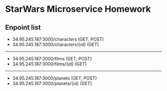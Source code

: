 # StarWars Microservice Homework

## Enpoint list

- 34.95.245.187:3000/characters (GET, POST)
- 34.95.245.187:3000/characters/{id} (GET)

---

- 34.95.245.187:3000/films (GET, POST)
- 34.95.245.187:3000/films/{id} (GET)

---

- 34.95.245.187:3000/planets (GET, POST)
- 34.95.245.187:3000/planets/{id} (GET)
